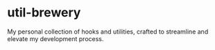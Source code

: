 # util-brewery
My personal collection of hooks and utilities, crafted to streamline and elevate my development process.
